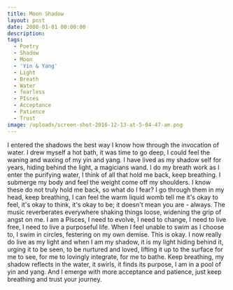 ```yaml
---
title: Moon Shadow
layout: post
date: 2000-01-01 00:00:00
description:
tags:
  - Poetry
  - Shadow
  - Moon
  - 'Yin & Yang'
  - Light
  - Breath
  - Water
  - fearless
  - PIsces
  - Acceptance
  - Patience
  - Trust
image: /uploads/screen-shot-2016-12-13-at-5-04-47-am.png
---
```



I entered the shadows the best way I know how through the invocation of water. I drew myself a hot bath, it was time to go deep, I could feel the waning and waxing of my yin and yang. I have lived as my shadow self for years, hiding behind the light, a magicians wand. I do my breath work as I enter the purifying water, I think of all that hold me back, keep breathing. I submerge my body and feel the weight come off my shoulders. I know these do not truly hold me back, so what do I fear? I go through them in my head, keep breathing, I can feel the warm liquid womb tell me it's okay to feel, it's okay to think, it's okay to be; it doesn't mean you are - always. The music reverberates everywhere shaking things loose, widening the grip of angst on me. I am a Pisces, I need to evolve, I need to change, I need to live free, I need to live a purposeful life. When I feel unable to swim as I choose to, I swim in circles, festering on my own demise. This is okay. I now really do live as my light and when I am my shadow, it is my light hiding behind it, urging it to be seen, to be nurtured and loved, lifting it up to the surface for me to see, for me to lovingly integrate, for me to bathe. Keep breathing, my shadow reflects in the water, it swirls, it finds its purpose, I am in a pool of yin and yang. And I emerge with more acceptance and patience, just keep breathing and trust your journey.
